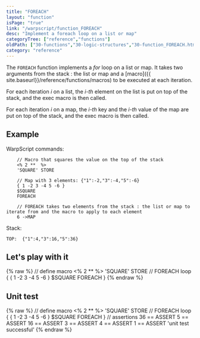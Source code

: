 ```yaml
---
title: "FOREACH"
layout: "function"
isPage: "true"
link: "/warpscript/function_FOREACH"
desc: "Implement a foreach loop on a list or map"
categoryTree: ["reference","functions"]
oldPath: ["30-functions","30-logic-structures","30-function_FOREACH.html.md"]
category: "reference"
---
```



The `FOREACH` function implements a *for* loop on a list or map.
It takes two arguments from the stack : the list or map
and a [macro]({{ site.baseurl}}/reference/functions/macros) to be executed at each iteration.

For each iteration *i* on a list, the *i-th* element on the list is put on top of the stack, 
and the exec macro is then called.

For each iteration *i* on a map, the *i-th* key and the *i-th* value of the map are put on top of the stack, 
and the exec macro is then called.


## Example ##

WarpScript commands:

        // Macro that squares the value on the top of the stack
        <% 2 **  %>
        'SQUARE' STORE

        // Map with 3 elements: {"1":-2,"3":-4,"5":-6}
        { 1 -2 3 -4 5 -6 }
        $SQUARE
        FOREACH

        // FOREACH takes two elements from the stack : the list or map to iterate from and the macro to apply to each element
        6 ->MAP


Stack:

    TOP:  {"1":4,"3":16,"5":36}

## Let's play with it ##

{% raw %}
<warp10-warpscript-widget backend="{{backend}}"  exec-endpoint="{{execEndpoint}}">// define macro
<% 2 **  %> 'SQUARE' STORE
// FOREACH loop
{ { 1 -2 3 -4 5 -6 } $SQUARE FOREACH }
</warp10-warpscript-widget>
{% endraw %}    


## Unit test ##

{% raw %}
<warp10-warpscript-widget backend="{{backend}}"  exec-endpoint="{{execEndpoint}}">// define macro
<% 2 **  %> 'SQUARE' STORE
// FOREACH loop
{ { 1 -2 3 -4 5 -6 } $SQUARE FOREACH }
// assertions
36 == ASSERT    5 == ASSERT      16 == ASSERT
3 == ASSERT     4 == ASSERT      1 == ASSERT
'unit test successful'
</warp10-warpscript-widget>
{% endraw %}            
